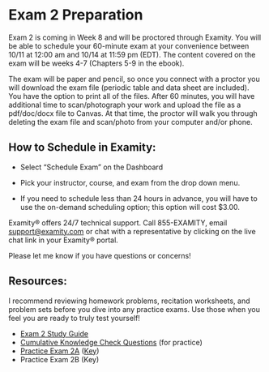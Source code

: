 # Exam 2 Preparation

Exam 2 is coming in Week 8 and will be proctored through Examity.  You will be able to schedule your 60-minute exam at your convenience between 10/11 at 12:00 am and 10/14 at 11:59 pm (EDT).  The content covered on the exam will be weeks 4-7 (Chapters 5-9 in the ebook).     

The exam will be paper and pencil, so once you connect with a proctor you will download the exam file (periodic table and data sheet are included).  You have the option to print all of the files. After 60 minutes, you will have additional time to scan/photograph your work and upload the file as a pdf/doc/docx file to Canvas.  At that time, the proctor will walk you through deleting the exam file and scan/photo from your computer and/or phone.

## How to Schedule in Examity:

* Select “Schedule Exam” on the Dashboard

* Pick your instructor, course, and exam from the drop down menu.

* If you need to schedule less than 24 hours in advance, you will have to use the on-demand scheduling option; this option will cost $3.00.


Examity® offers 24/7 technical support.   Call 855-EXAMITY, email support@examity.com or chat with a representative by clicking on the live chat link in your Examity® portal.

Please let me know if you have questions or concerns!


## Resources:
I recommend reviewing homework problems, recitation worksheets, and problem sets before you dive into any practice exams.  Use those when you feel you are ready to truly test yourself!
* [Exam 2 Study Guide](https://media.ed.science.psu.edu/sites/media/ed/files/documents/exam_1_study_guide.pdf)
* [Cumulative Knowledge Check Questions](https://psu.instructure.com/courses/1866869/quizzes/3268976) (for practice)
* [Practice Exam 2A](https://media.ed.science.psu.edu/sites/media/ed/files/documents/chem_110_practice_exam_1a.pdf) ([Key](https://media.ed.science.psu.edu/sites/media/ed/files/documents/chem_110_practice_exam_1a_key.pdf))
* Practice Exam 2B (Key)